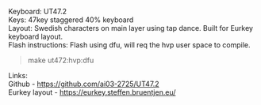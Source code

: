 Keyboard: UT47.2  
Keys: 47key staggered 40% keyboard  
Layout: Swedish characters on main layer using tap dance. Built for Eurkey keyboard layout.  
Flash instructions: Flash using dfu, will req the hvp user space to compile.

> make ut472:hvp:dfu

Links:  
Github - https://github.com/ai03-2725/UT47.2  
Eurkey layout - https://eurkey.steffen.bruentjen.eu/
